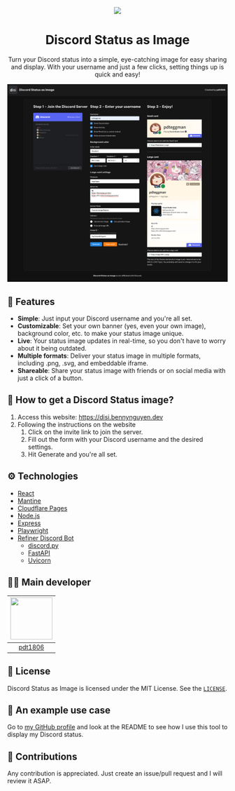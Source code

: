 <p align="center"><img src="https://disi.bennynguyen.dev/images/disi-logo.png" width="20%"></img></p>
<h1 align="center">Discord Status as Image</h1>

<p align="center">Turn your Discord status into a simple, eye-catching image for easy sharing and display. With your username and just a few clicks, setting things up is quick and easy!</p>

![](https://raw.githubusercontent.com/pdt1806/discord-status-as-image/main/public/images/disi-readme.png)

## 💪 Features

- **Simple**: Just input your Discord username and you're all set.
- **Customizable**: Set your own banner (yes, even your own image), background color, etc. to make your status image unique.
- **Live**: Your status image updates in real-time, so you don't have to worry about it being outdated.
- **Multiple formats**: Deliver your status image in multiple formats, including .png, .svg, and embeddable iframe.
- **Shareable**: Share your status image with friends or on social media with just a click of a button.

## 📙 How to get a Discord Status image?

1. Access this website: https://disi.bennynguyen.dev
2. Following the instructions on the website
   1. Click on the invite link to join the server.
   2. Fill out the form with your Discord username and the desired settings.
   3. Hit Generate and you're all set.

## ⚙️ Technologies

- [React](https://reactjs.org/)
- [Mantine](https://mantine.dev/)
- [Cloudflare Pages](https://pages.cloudflare.com/)
- [Node.js](https://nodejs.org/en/)
- [Express](https://expressjs.com/)
- [Playwright](https://playwright.dev/)
- [Refiner Discord Bot](https://github.com/pdt1806/refiner-discord-bot)
  - [discord.py](https://discordpy.readthedocs.io/en/latest/)
  - [FastAPI](https://fastapi.tiangolo.com/)
  - [Uvicorn](https://www.uvicorn.org/)

## 👩‍💻 Main developer

| <a href="https://github.com/pdt1806" target="_blank"> <img src="https://avatars.githubusercontent.com/u/78996937?v=4" alt="" width="96px" height="96px"> </a> |
| :-----------------------------------------------------------------------------------------------------------------------------------------------------------: |
|                                                             [pdt1806](https://github.com/pdt1806)                                                             |

## 📄 License

Discord Status as Image is licensed under the MIT License. See the [`LICENSE`](https://github.com/pdt1806/discord-status-as-image/blob/main/LICENSE).

## 🔗 An example use case

Go to [my GitHub profile](https://github.com/pdt1806) and look at the README to see how I use this tool to display my Discord status.

## 🤝 Contributions

Any contribution is appreciated. Just create an issue/pull request and I will review it ASAP.

